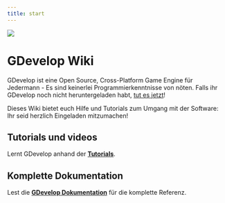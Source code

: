 ```yaml
---
title: start
---
```


![](/logocompleteeffecttranparent400x100.png)

# GDevelop Wiki

GDevelop ist eine Open Source, Cross-Platform Game Engine für Jedermann - Es sind keinerlei Programmierkenntnisse von nöten. Falls ihr GDevelop noch nicht heruntergeladen habt, [tut es jetzt](https://gdevelop.io/download)!

Dieses Wiki bietet euch Hilfe und Tutorials zum Umgang mit der Software: Ihr seid herzlich Eingeladen mitzumachen!

## Tutorials und videos

Lernt GDevelop anhand der **[Tutorials](/de/gdevelop/tutorials)**.

## Komplette Dokumentation

Lest die **[GDevelop Dokumentation](/gdevelop/documentation)** für die komplette Referenz.
